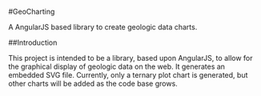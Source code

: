 #GeoCharting

A AngularJS based library to create geologic data charts.

##Introduction

This project is intended to be a library, based upon AngularJS, to allow for the graphical display 
of geologic data on the web. It generates an embedded SVG file. Currently, only a ternary plot chart 
is generated, but other charts will be added as the code base grows.